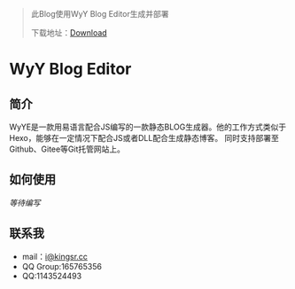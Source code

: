 >此Blog使用WyY Blog Editor生成并部署
>
>下载地址：[Download](https://pan.kingsr.cc/s/9jsmd70c)

# WyY Blog Editor

## 简介

WyYE是一款用易语言配合JS编写的一款静态BLOG生成器。他的工作方式类似于Hexo，能够在一定情况下配合JS或者DLL配合生成静态博客。
同时支持部署至Github、Gitee等Git托管网站上。

## 如何使用

*等待编写*

## 联系我

- mail：i@kingsr.cc
- QQ Group:165765356
- QQ:1143524493